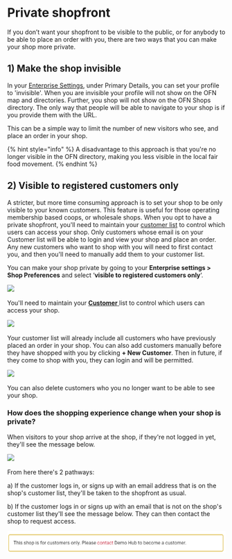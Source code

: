 # Private shopfront

If you don’t want your shopfront to be visible to the public, or for anybody to be able to place an order with you, there are two ways that you can make your shop more private.

## 1\) Make the shop invisible

In your [Enterprise Settings](../../basic-features/enterprise-settings.md), under Primary Details, you can set your profile to 'invisible'. When you are invisible your profile will not show on the OFN map and directories. Further, you shop will not show on the OFN Shops directory. The only way that people will be able to navigate to your shop is if you provide them with the URL.

This can be a simple way to limit the number of new visitors who see, and place an order in your shop.

{% hint style="info" %}
 A disadvantage to this approach is that you're no longer visible in the OFN directory, making you less visible in the local fair food movement. 
{% endhint %}

## 2\) Visible to registered customers only

A stricter, but more time consuming approach is to set your shop to be only visible to your known customers. This feature is useful for those operating membership based coops, or wholesale shops. When you opt to have a private shopfront, you'll need to maintain your [customer list](customers.md) to control which users can access your shop. Only customers whose email is on your Customer list will be able to login and view your shop and place an order. Any new customers who want to shop with you will need to first contact you, and then you'll need to manually add them to your customer list.

You can make your shop private by going to your **Enterprise settings &gt; Shop Preferences** and select ‘**visible to registered customers only**‘.

![](https://openfoodnetwork.org/wp-content/uploads/2016/04/Registered-customers-only.png)

You'll need to maintain your [**Customer** ](customers.md)list to control which users can access your shop.

![](https://openfoodnetwork.org/wp-content/uploads/2015/10/Customerssssss.png)

Your customer list will already include all customers who have previously placed an order in your shop. You can also add customers manually before they have shopped with you by clicking **+ New Customer**. Then in future, if they come to shop with you, they can login and will be permitted.

![](https://openfoodnetwork.org/wp-content/uploads/2016/04/Add-new-customer.png)

You can also delete customers who you no longer want to be able to see your shop.

### How does the shopping experience change when your shop is private?

When visitors to your shop arrive at the shop, if they're not logged in yet, they'll see the message below.

![](https://openfoodnetwork.org/wp-content/uploads/2016/04/Demo-login-required.png)

From here there's 2 pathways:

a\) If the customer logs in, or signs up with an email address that is on the shop's customer list, they'll be taken to the shopfront as usual.

b\) If the customer logs in or signs up with an email that is not on the shop's customer list they'll see the message below. They can then contact the shop to request access.

![](../../.gitbook/assets/image%20%286%29.png)

